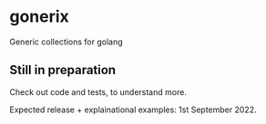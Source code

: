 # gonerix
Generic collections for golang

## Still in preparation 

Check out code and tests, to understand more. 

Expected release + explainational examples: 1st September 2022.
